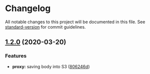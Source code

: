 # Changelog

All notable changes to this project will be documented in this file. See [standard-version](https://github.com/conventional-changelog/standard-version) for commit guidelines.

## [1.2.0](https://github.com/12Tech/proxytea/compare/v1.1.0...v1.2.0) (2020-03-20)


### Features

* **proxy:** saving body into S3 ([806246d](https://github.com/12Tech/proxytea/commit/806246df484243490075ff5d79f6b3f923138df0))
